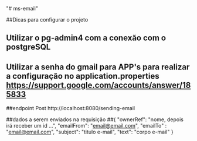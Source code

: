 "# ms-email" 

##Dicas para configurar o projeto

## Utilizar o pg-admin4 com a conexão com o postgreSQL
## Utilizar a senha do gmail para APP's para realizar a configuração no application.properties https://support.google.com/accounts/answer/185833

##endpoint Post 
http://localhost:8080/sending-email

##dados a serem enviados na requisição 
##{	
    "ownerRef": "nome, depois irá receber um id ...",
	"emailFrom": "email@email.com",
	"emailTo" : "email@email.com",
	"subject": "titulo e-mail",
	"text": "corpo e-mail"
}